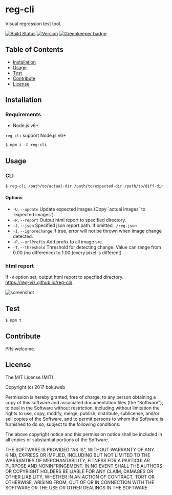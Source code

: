 # reg-cli

Visual regression test tool.

[![Build Status](https://travis-ci.org/reg-viz/reg-cli.svg?branch=master)](https://travis-ci.org/reg-viz/reg-cli)
[![Version](https://img.shields.io/npm/v/reg-cli.svg)](https://www.npmjs.com/package/reg-cli)
[![Greenkeeper badge](https://badges.greenkeeper.io/reg-viz/reg-cli.svg)](https://greenkeeper.io/)

## Table of Contents

- [Installation](#installation)
- [Usage](#usage)
- [Test](#test)
- [Contribute](#contribute)
- [License](#license)

## Installation
 
### Requirements
 
 - Node.js v6+
 
`reg-cli` support Node.js v6+ 
 
``` sh
$ npm i -D reg-cli
```

## Usage

### CLI

``` sh
$ reg-cli /path/to/actual-dir /path/to/expected-dir /path/to/diff-dir -R ./report.html
```

####  Options

  * `-U`, `--update` Update expected images.(Copy \`actual images\` to \`expected images\`).
  * `-R`, `--report` Output html report to specified directory.
  * `-J`, `--json` Specified json report path. If omitted `./reg.json`
  * `-I`, `--ignoreChange` If true, error will not be thrown when image change detected.
  * `-P`, `--urlPrefix` Add prefix to all image src.
  * `-T`, `--threshold` Threshold for detecting change. Value can range from 0.00 (no difference) to 1.00 (every pixel is different)
  
### html report

If `-R` option set, output html report to specfied directory.  
https://reg-viz.github.io/reg-cli/

![screenshot](https://github.com/reg-viz/reg-cli/blob/master/docs/screenshot.png?raw=true)

## Test

``` sh
$ npm t 
```

## Contribute

PRs welcome.

## License

The MIT License (MIT)

Copyright (c) 2017 bokuweb

Permission is hereby granted, free of charge, to any person obtaining a copy of this software and associated documentation files (the "Software"), to deal in the Software without restriction, including without limitation the rights to use, copy, modify, merge, publish, distribute, sublicense, and/or sell copies of the Software, and to permit persons to whom the Software is furnished to do so, subject to the following conditions:

The above copyright notice and this permission notice shall be included in all copies or substantial portions of the Software.

THE SOFTWARE IS PROVIDED "AS IS", WITHOUT WARRANTY OF ANY KIND, EXPRESS OR IMPLIED, INCLUDING BUT NOT LIMITED TO THE WARRANTIES OF MERCHANTABILITY, FITNESS FOR A PARTICULAR PURPOSE AND NONINFRINGEMENT. IN NO EVENT SHALL THE AUTHORS OR COPYRIGHT HOLDERS BE LIABLE FOR ANY CLAIM, DAMAGES OR OTHER LIABILITY, WHETHER IN AN ACTION OF CONTRACT, TORT OR OTHERWISE, ARISING FROM, OUT OF OR IN CONNECTION WITH THE SOFTWARE OR THE USE OR OTHER DEALINGS IN THE SOFTWARE.

